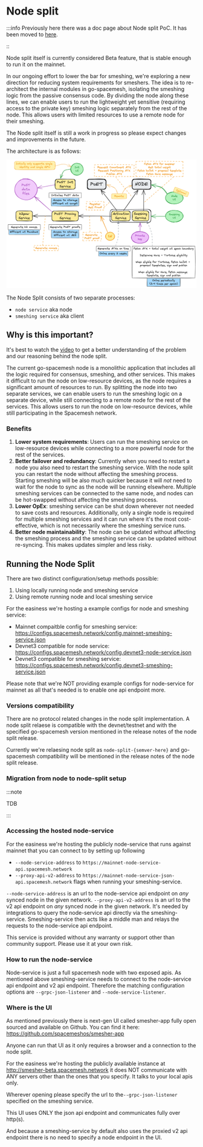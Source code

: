 # Node split


:::info
Previously here there was a doc page about Node split PoC. It has been moved to [here](./node-split-poc).

::

Node split itself is currently considered Beta feature, that is stable enough to run it on the mainnet.

In our ongoing effort to lower the bar for smeshing, we're exploring a new direction for reducing system requirements for smeshers. The idea is to re-architect the internal modules in go-spacemesh, isolating the smeshing logic from the passive consensus code. By dividing the node along these lines, we can enable users to run the lightweight yet sensitive (requiring access to the private key) smeshing logic separately from the rest of the node. This allows users with limited resources to use a remote node for their smeshing.

The Node split itself is still a work in progress so please expect changes and improvements in the future.

The architecture is as follows:

![design.png](./../../static/img/node-split/design.png)

The Node Split  consists of two separate processes:
* `node service` aka node
* `smeshing service` aka client


## Why is this important?

It's best to watch the [video](https://www.youtube.com/watch?v=d4jBz1krRHg) to get a better understanding of the problem and our reasoning behind the node split.

The current go-spacemesh node is a monolithic application that includes all the logic required for consensus, smeshing, and other services. This makes it difficult to run the node on low-resource devices, as the node requires a significant amount of resources to run. By splitting the node into two separate services, we can enable users to run the smeshing logic on a separate device, while still connecting to a remote node for the rest of the services. This allows users to run the node on low-resource devices, while still participating in the Spacemesh network.

### Benefits
1. **Lower system requirements**: Users can run the smeshing service on low-resource devices while connecting to a more powerful node for the rest of the services.
2. **Better failover and redundancy**: Currently when you need to restart a node you also need to restart the smeshing service. With the node split you can restart the node without affecting the smeshing process. Starting smeshing will be also much quicker because it will *not* need to wait for the node to sync as the node will be running elsewhere. Multiple smeshing services can be connected to the same node, and nodes can be hot-swapped without affecting the smeshing process.
3. **Lower OpEx**: smeshing service can be shut down wherever not needed to save costs and resources. Additionally, only a single node is required for multiple smeshing services and it can run where it's the most cost-effective, which is not necessarily where the smeshing service runs.
4. **Better node maintainability**: The node can be updated without affecting the smeshing process and the smeshing service can be updated without re-syncing. This makes updates simpler and less risky.



## Running the Node Split

There are two distinct configuration/setup methods possible:
1. Using locally running node and smeshing service
2. Using remote running node and local smeshing service


For the easiness we're hosting a example configs for node and smeshing service:
* Mainnet compaitble config for smeshing service: https://configs.spacemesh.network/config.mainnet-smeshing-service.json
* Devnet3 compatible for node service: https://configs.spacemesh.network/config.devnet3-node-service.json
* Devnet3 compatible for smeshing service: https://configs.spacemesh.network/config.devnet3-smeshing-service.json

Please note that we're NOT providing example configs for node-service for mainnet as all that's needed is to enable one api endpoint more.

### Versions compatibility

There are no protocol related changes in the node split implementation. A node split relaese is compatible with the devnet/testnet and with the specified go-spacemesh version mentioned in the release notes of the node split release.

Currently we're relaesing node split as `node-split-{semver-here}` and go-spacemesh compatibility will be mentioned in the release notes of the node split release.

### Migration from node to node-split setup


:::note

TDB

:::

### Accessing the hosted node-service

For the easiness we're hosting the publicly node-service that runs against mainnet that you can connect to by setting up following
* `--node-service-address` to `https://mainnet-node-service-api.spacemesh.network`
* `--proxy-api-v2-address` to `https://mainnet-node-service-json-api.spacemesh.network`
flags when running your smeshing-service.

`--node-service-address` is an url to the node-service api endpoint on *any* synced node in the given network.
`--proxy-api-v2-address` is an url to the v2 api endpoint on *any* synced node in the given network. It's needed by integrations to query the node-service api directly via the smeshing-service. Smeshing-service then acts like a middle man and relays the requests to the node-service api endpoint.

This service is provided without any warranty or support other than community support.
Please use it at your own risk.

### How to run the node-service

Node-service is just a full spacemesh node with two exposed apis. As mentioned above smeshing-service needs to connect to the node-service api endpoint and v2 api endpoint. Therefore the matching configuration options are `--grpc-json-listener` and `--node-service-listener`.

### Where is the UI

As mentioned previously there is next-gen UI called smesher-app fully open sourced and available on Github. You can find it here: https://github.com/spacemeshos/smesher-app

Anyone can run that UI as it only requires a browser and a connection to the node split.

For the easiness we're hosting the publicly available instance at http://smesher-beta.spacemesh.network it does NOT communicate with ANY servers other than the ones that you specify. It talks to your local apis only.

Wherever opening please specify the url to the`--grpc-json-listener` specified on the smeshing service.

This UI uses ONLY the json api endpoint and communicates fully over http(s).

And because a smeshing-service by default also uses the proxied v2 api endpoint there is no need to specify a node endpoint in the UI.
